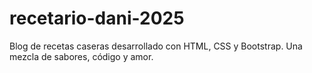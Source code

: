# recetario-dani-2025
Blog de recetas caseras desarrollado con HTML, CSS y Bootstrap. Una mezcla de sabores, código y amor.
